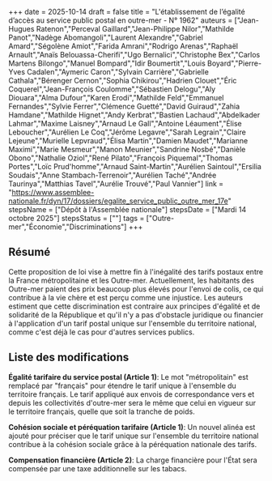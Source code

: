 +++
date = 2025-10-14
draft = false
title = "L'établissement de l’égalité d’accès au service public postal en outre-mer - N° 1962"
auteurs = ["Jean-Hugues Ratenon","Perceval Gaillard","Jean-Philippe Nilor","Mathilde Panot","Nadège Abomangoli","Laurent Alexandre","Gabriel Amard","Ségolène Amiot","Farida Amrani","Rodrigo Arenas","Raphaël Arnault","Anaïs Belouassa-Cherifi","Ugo Bernalici","Christophe Bex","Carlos Martens Bilongo","Manuel Bompard","Idir Boumertit","Louis Boyard","Pierre-Yves Cadalen","Aymeric Caron","Sylvain Carrière","Gabrielle Cathala","Bérenger Cernon","Sophia Chikirou","Hadrien Clouet","Éric Coquerel","Jean-François Coulomme","Sébastien Delogu","Aly Diouara","Alma Dufour","Karen Erodi","Mathilde Feld","Emmanuel Fernandes","Sylvie Ferrer","Clémence Guetté","David Guiraud","Zahia Hamdane","Mathilde Hignet","Andy Kerbrat","Bastien Lachaud","Abdelkader Lahmar","Maxime Laisney","Arnaud Le Gall","Antoine Léaument","Élise Leboucher","Aurélien Le Coq","Jérôme Legavre","Sarah Legrain","Claire Lejeune","Murielle Lepvraud","Élisa Martin","Damien Maudet","Marianne Maximi","Marie Mesmeur","Manon Meunier","Sandrine Nosbé","Danièle Obono","Nathalie Oziol","René Pilato","François Piquemal","Thomas Portes","Loïc Prud'homme","Arnaud Saint-Martin","Aurélien Saintoul","Ersilia Soudais","Anne Stambach-Terrenoir","Aurélien Taché","Andrée Taurinya","Matthias Tavel","Aurélie Trouvé","Paul Vannier"]
link = "https://www.assemblee-nationale.fr/dyn/17/dossiers/egalite_service_public_outre_mer_17e"
stepsName = ["Dépôt à l'Assemblée nationale"]
stepsDate = ["Mardi 14 octobre 2025"]
stepsStatus = [""]
tags = ["Outre-mer","Économie","Discriminations"]
+++

## Résumé

Cette proposition de loi vise à mettre fin à l'inégalité des tarifs postaux entre la France métropolitaine et les Outre-mer. Actuellement, les habitants des Outre-mer paient des prix beaucoup plus élevés pour l'envoi de colis, ce qui contribue à la vie chère et est perçu comme une injustice. Les auteurs estiment que cette discrimination est contraire aux principes d'égalité et de solidarité de la République et qu'il n'y a pas d'obstacle juridique ou financier à l'application d'un tarif postal unique sur l'ensemble du territoire national, comme c'est déjà le cas pour d'autres services publics.

## Liste des modifications

**Égalité tarifaire du service postal (Article 1)**: Le mot "métropolitain" est remplacé par "français" pour étendre le tarif unique à l'ensemble du territoire français. Le tarif appliqué aux envois de correspondance vers et depuis les collectivités d'outre-mer sera le même que celui en vigueur sur le territoire français, quelle que soit la tranche de poids.

**Cohésion sociale et péréquation tarifaire (Article 1)**: Un nouvel alinéa est ajouté pour préciser que le tarif unique sur l'ensemble du territoire national contribue à la cohésion sociale grâce à la péréquation nationale des tarifs.

**Compensation financière (Article 2)**: La charge financière pour l'État sera compensée par une taxe additionnelle sur les tabacs.
